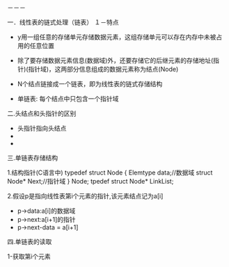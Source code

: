 
－－－

一．线性表的链式处理（链表）
１－特点
* y用一组任意的存储单元存储数据元素，这组存储单元可以存在内存中未被占用的任意位置

*  除了要存储数据元素信息(数据域)外，还要存储它的后继元素的存储地址(指针)(指针域)，这两部分信息组成的数据元素称为结点(Node)

* N个结点链接成一个链表，即为线性表的链式存储结构

* 单链表: 每个结点中只包含一个指针域

二.头结点和头指针的区别

* 头指针指向头结点
* 
* 

三.单链表存储结构

1.结构指针(C语言中)
typedef struct Node {
    Elemtype data;//数据域
    struct Node* Next;//指针域
} Node;
tpedef struct Node* LinkList;

2.假设p是指向线性表第i个元素的指针,该元素结点记为a[i]

* p->data:a[i]的数据域
* p->next:a[i+1]的指针
* p->next-data = a[i+1]

四.单链表的读取

1-获取第i个元素


